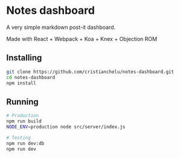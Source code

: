 # Notes dashboard

A very simple markdown post-it dashboard.

Made with React + Webpack + Koa + Knex + Objection ROM

## Installing

```bash
git clone https://github.com/cristianchelu/notes-dashboard.git
cd notes-dashboard
npm install
```

## Running
```bash
# Production
npm run build
NODE_ENV=production node src/server/index.js

# Testing
npm run dev:db
npm run dev
```